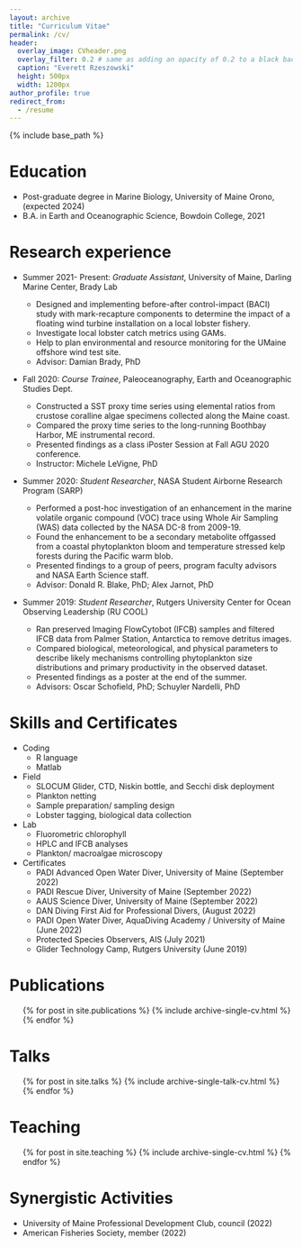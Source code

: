 ```yaml
---
layout: archive
title: "Curriculum Vitae"
permalink: /cv/
header:
  overlay_image: CVheader.png
  overlay_filter: 0.2 # same as adding an opacity of 0.2 to a black background
  caption: "Everett Rzeszowski"
  height: 500px
  width: 1200px
author_profile: true
redirect_from:
  - /resume
---
```


{% include base_path %}

Education
======
* Post-graduate degree in Marine Biology, University of Maine Orono, (expected 2024)
* B.A. in Earth and Oceanographic Science, Bowdoin College, 2021

Research experience
======
* Summer 2021- Present: *Graduate Assistant*, University of Maine, Darling Marine Center, Brady Lab
  * Designed and implementing before-after control-impact (BACI) study with mark-recapture components to determine the impact of a floating wind turbine installation on a local lobster fishery.  
  * Investigate local lobster catch metrics using GAMs.
  * Help to plan environmental and resource monitoring for the UMaine offshore wind test site.
  * Advisor: Damian Brady, PhD

* Fall 2020: *Course Trainee*, Paleoceanography, Earth and Oceanographic Studies Dept.
  * Constructed a SST proxy time series using elemental ratios from crustose coralline algae specimens collected along the  Maine coast. 
  * Compared the proxy time series to the long-running Boothbay Harbor, ME instrumental record.
  * Presented findings as a class iPoster Session at Fall AGU 2020 conference. 
  * Instructor: Michele LeVigne, PhD


* Summer 2020: *Student Researcher*, NASA Student Airborne Research Program (SARP)
  * Performed a post-hoc investigation of an enhancement in the marine volatile organic compound (VOC) trace using Whole Air Sampling (WAS) data collected by the NASA DC-8 from 2009-19.
  * Found the enhancement to be a secondary metabolite offgassed from a coastal phytoplankton bloom and temperature stressed kelp forests during the Pacific warm blob. 
  * Presented findings to a group of peers, program faculty advisors and NASA Earth Science staff. 
  * Advisor: Donald R. Blake, PhD; Alex Jarnot, PhD 

 
* Summer 2019: *Student Researcher*, Rutgers University Center for Ocean Observing Leadership (RU COOL)
  * Ran preserved Imaging FlowCytobot (IFCB) samples and filtered IFCB data from Palmer Station, Antarctica to remove detritus images.
  *  Compared biological, meteorological, and physical parameters to describe likely mechanisms controlling phytoplankton size distributions and primary productivity in the observed dataset.
  *  Presented findings as a poster at the end of the summer. 
  * Advisors: Oscar Schofield, PhD; Schuyler Nardelli, PhD 

Skills and Certificates
======
* Coding
  * R language
  * Matlab
* Field
  * SLOCUM Glider, CTD, Niskin bottle, and Secchi disk deployment
  * Plankton netting
  * Sample preparation/ sampling design
  * Lobster tagging, biological data collection
* Lab
  * Fluorometric chlorophyll 
  * HPLC and IFCB analyses
  * Plankton/ macroalgae microscopy
* Certificates
  * PADI Advanced Open Water Diver, University of Maine (September 2022)
  * PADI Rescue Diver, University of Maine (September 2022)
  * AAUS Science Diver, University of Maine (September 2022)
  * DAN Diving First Aid for Professional Divers, (August 2022)   
  * PADI Open Water Diver, AquaDiving Academy / University of Maine  (June 2022)
  * Protected Species Observers, AIS (July 2021)
  * Glider Technology Camp, Rutgers University (June 2019) 

Publications
======
  <ul>{% for post in site.publications %}
    {% include archive-single-cv.html %}
  {% endfor %}</ul>
  
Talks
======
  <ul>{% for post in site.talks %}
    {% include archive-single-talk-cv.html %}
  {% endfor %}</ul>
  
Teaching
======
  <ul>{% for post in site.teaching %}
    {% include archive-single-cv.html %}
  {% endfor %}</ul>
  
Synergistic Activities
======
* University of Maine Professional Development Club, council (2022)
* American Fisheries Society, member (2022)

